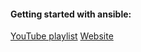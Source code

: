 #### Getting started with ansible:
[YouTube playlist](https://www.youtube.com/playlist?list=PLT98CRl2KxKEUHie1m24-wkyHpEsa4Y70)
[Website](https://www.learnlinux.tv/getting-started-with-ansible/)



